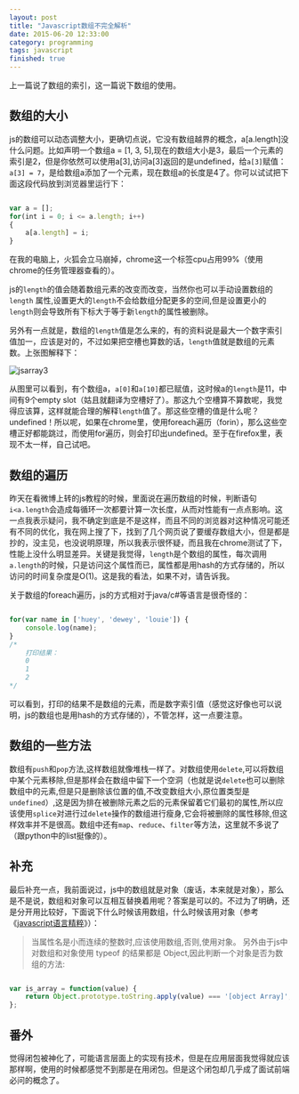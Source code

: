 ```yaml
---
layout: post
title: "Javascript数组不完全解析"
date: 2015-06-20 12:33:00
category: programming
tags: javascript
finished: true
---
```


上一篇说了数组的索引，这一篇说下数组的使用。

## 数组的大小

js的数组可以动态调整大小，更确切点说，它没有数组越界的概念，a[a.length]没什么问题。比如声明一个数组a = [1, 3, 5],现在的数组大小是3，最后一个元素的索引是2，但是你依然可以使用a[3],访问a[3]返回的是undefined，给`a[3]`赋值：`a[3] = 7`，是给数组a添加了一个元素，现在数组a的长度是4了。你可以试试把下面这段代码放到浏览器里运行下：

```javascript

var a = [];
for(int i = 0; i <= a.length; i++)
{
	a[a.length] = i;
}

```

在我的电脑上，火狐会立马崩掉，chrome这一个标签cpu占用99%（使用chrome的任务管理器查看的）。

js的`length`的值会随着数组元素的改变而改变，当然你也可以手动设置数组的 `length` 属性,设置更大的`length`不会给数组分配更多的空间,但是设置更小的`length`则会导致所有下标大于等于新`length`的属性被删除。

另外有一点就是，数组的`length`值是怎么来的，有的资料说是最大一个数字索引值加一，应该是对的，不过如果把空槽也算数的话，`length`值就是数组的元素数。上张图解释下：

![jsarray3](http://7xj0rk.com1.z0.glb.clouddn.com/jsarray4.png)

从图里可以看到，有个数组a，`a[0]`和`a[10]`都已赋值，这时候a的`length`是11，中间有9个empty slot（姑且就翻译为空槽好了）。那这九个空槽算不算数呢，我觉得应该算，这样就能合理的解释`length`值了。那这些空槽的值是什么呢？undefined！所以呢，如果在chrome里，使用foreach遍历（forin），那么这些空槽正好都能跳过，而使用for遍历，则会打印出undefined。至于在firefox里，表现不太一样，自己试吧。

## 数组的遍历

昨天在看微博上转的js教程的时候，里面说在遍历数组的时候，判断语句`i<a.length`会造成每循环一次都要计算一次长度，从而对性能有一点点影响。这一点我表示疑问，我不确定到底是不是这样，而且不同的浏览器对这种情况可能还有不同的优化，我在网上搜了下，找到了几个网页说了要缓存数组大小，但是都是抄的，没主见，也没说明原理，所以我表示很怀疑，而且我在chrome测试了下，性能上没什么明显差异。关键是我觉得，`length`是个数组的属性，每次调用`a.length`的时候，只是访问这个属性而已，属性都是用hash的方式存储的，所以访问的时间复杂度是O(1)。这是我的看法，如果不对，请告诉我。

关于数组的foreach遍历，js的方式相对于java/c#等语言是很奇怪的：

```javascript

for(var name in ['huey', 'dewey', 'louie']) {
	console.log(name);
}
/*
	打印结果：
	0
	1
	2
*/

```

可以看到，打印的结果不是数组的元素，而是数字索引值（感觉这好像也可以说明，js的数组也是用hash的方式存储的），不管怎样，这一点要注意。

## 数组的一些方法

数组有`push`和`pop`方法,这样数组就像堆栈一样了。对数组使用`delete`,可以将数组中某个元素移除,但是那样会在数组中留下一个空洞（也就是说`delete`也可以删除数组中的元素,但是只是删除该位置的值,不改变数组大小,原位置类型是`undefined`）,这是因为排在被删除元素之后的元素保留着它们最初的属性,所以应该使用`splice`对进行过`delete`操作的数组进行瘦身,它会将被删除的属性移除,但这样效率并不是很高。数组中还有`map`、`reduce`、`filter`等方法，这里就不多说了（跟python中的list挺像的）。


## 补充

最后补充一点，我前面说过，js中的数组就是对象（废话，本来就是对象），那么是不是说，数组和对象可以互相互替换着用呢？答案是可以的。不过为了明确，还是分开用比较好，下面说下什么时候该用数组，什么时候该用对象（参考《[javascript语言精粹][js1]》）：

>当属性名是小而连续的整数时,应该使用数组,否则,使用对象。
>另外由于js中对数组和对象使用 typeof 的结果都是 Object,因此判断一个对象是否为数组的方法:

```javascript

var is_array = function(value) {
	return Object.prototype.toString.apply(value) === '[object Array]';
};

```

## 番外

觉得闭包被神化了，可能语言层面上的实现有技术，但是在应用层面我觉得就应该那样啊，使用的时候都感觉不到那是在用闭包。但是这个闭包却几乎成了面试前端必问的概念了。


[js1]: http://book.douban.com/subject/3590768/